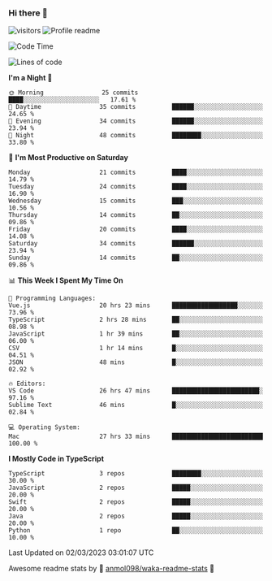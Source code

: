 ### Hi there 👋  
![visitors](https://visitor-badge.laobi.icu/badge?page_id=leverglowh) ![Profile readme](https://github.com/leverglowh/leverglowh/workflows/Profile%20readme/badge.svg?branch=master)

<!--START_SECTION:waka-->
![Code Time](http://img.shields.io/badge/Code%20Time-1%2C936%20hrs%2051%20mins-blue)

![Lines of code](https://img.shields.io/badge/From%20Hello%20World%20I%27ve%20Written-173.9%20thousand%20lines%20of%20code-blue)

**I'm a Night 🦉** 

```text
🌞 Morning                25 commits          ████░░░░░░░░░░░░░░░░░░░░░   17.61 % 
🌆 Daytime                35 commits          ██████░░░░░░░░░░░░░░░░░░░   24.65 % 
🌃 Evening                34 commits          ██████░░░░░░░░░░░░░░░░░░░   23.94 % 
🌙 Night                  48 commits          ████████░░░░░░░░░░░░░░░░░   33.80 % 
```
📅 **I'm Most Productive on Saturday** 

```text
Monday                   21 commits          ████░░░░░░░░░░░░░░░░░░░░░   14.79 % 
Tuesday                  24 commits          ████░░░░░░░░░░░░░░░░░░░░░   16.90 % 
Wednesday                15 commits          ███░░░░░░░░░░░░░░░░░░░░░░   10.56 % 
Thursday                 14 commits          ██░░░░░░░░░░░░░░░░░░░░░░░   09.86 % 
Friday                   20 commits          ████░░░░░░░░░░░░░░░░░░░░░   14.08 % 
Saturday                 34 commits          ██████░░░░░░░░░░░░░░░░░░░   23.94 % 
Sunday                   14 commits          ██░░░░░░░░░░░░░░░░░░░░░░░   09.86 % 
```


📊 **This Week I Spent My Time On** 

```text
💬 Programming Languages: 
Vue.js                   20 hrs 23 mins      ██████████████████░░░░░░░   73.96 % 
TypeScript               2 hrs 28 mins       ██░░░░░░░░░░░░░░░░░░░░░░░   08.98 % 
JavaScript               1 hr 39 mins        ██░░░░░░░░░░░░░░░░░░░░░░░   06.00 % 
CSV                      1 hr 14 mins        █░░░░░░░░░░░░░░░░░░░░░░░░   04.51 % 
JSON                     48 mins             █░░░░░░░░░░░░░░░░░░░░░░░░   02.92 % 

🔥 Editors: 
VS Code                  26 hrs 47 mins      ████████████████████████░   97.16 % 
Sublime Text             46 mins             █░░░░░░░░░░░░░░░░░░░░░░░░   02.84 % 

💻 Operating System: 
Mac                      27 hrs 33 mins      █████████████████████████   100.00 % 
```

**I Mostly Code in TypeScript** 

```text
TypeScript               3 repos             ████████░░░░░░░░░░░░░░░░░   30.00 % 
JavaScript               2 repos             █████░░░░░░░░░░░░░░░░░░░░   20.00 % 
Swift                    2 repos             █████░░░░░░░░░░░░░░░░░░░░   20.00 % 
Java                     2 repos             █████░░░░░░░░░░░░░░░░░░░░   20.00 % 
Python                   1 repo              ██░░░░░░░░░░░░░░░░░░░░░░░   10.00 % 
```




 Last Updated on 02/03/2023 03:01:07 UTC
<!--END_SECTION:waka-->


Awesome readme stats by :star2: [anmol098/waka-readme-stats](https://github.com/anmol098/waka-readme-stats) :star2:
